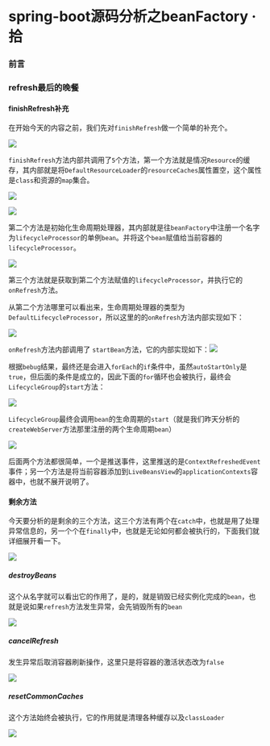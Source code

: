 # spring-boot源码分析之beanFactory · 拾

### 前言



### refresh最后的晚餐

#### finishRefresh补充

在开始今天的内容之前，我们先对`finishRefresh`做一个简单的补充个。

![](https://gitee.com/sysker/picBed/raw/master/images/image-20210912221356093.png)

`finishRefresh`方法内部共调用了`5`个方法，第一个方法就是情况`Resource`的缓存，其内部就是将`DefaultResourceLoader`的`resourceCaches`属性置空，这个属性是`class`和资源的`map`集合。

![](https://gitee.com/sysker/picBed/raw/master/20210913081232.png)

![](https://gitee.com/sysker/picBed/raw/master/20210913081312.png)

第二个方法是初始化生命周期处理器，其内部就是往`beanFactory`中注册一个名字为`lifecycleProcessor`的单例`bean`。并将这个`bean`赋值给当前容器的`lifecycleProcessor`。

![](https://gitee.com/sysker/picBed/raw/master/20210913081616.png)

第三个方法就是获取到第二个方法赋值的`lifecycleProcessor`，并执行它的`onRefresh`方法。

从第二个方法哪里可以看出来，生命周期处理器的类型为`DefaultLifecycleProcessor`，所以这里的的`onRefresh`方法内部实现如下：

![](https://gitee.com/sysker/picBed/raw/master/20210913082224.png)

`onRefresh`方法内部调用了 `startBean`方法，它的内部实现如下：![](https://gitee.com/sysker/picBed/raw/master/20210913082536.png)

根据`bebug`结果，最终还是会进入`forEach`的`if`条件中，虽然`autoStartOnly`是`true`，但后面的条件是成立的，因此下面的`for`循环也会被执行，最终会 `LifecycleGroup`的`start`方法：

![](https://gitee.com/sysker/picBed/raw/master/20210913083907.png)

`LifecycleGroup`最终会调用`bean`的生命周期的`start`（就是我们昨天分析的`createWebServer`方法那里注册的两个生命周期`bean`）

![](https://gitee.com/sysker/picBed/raw/master/20210913084142.png)

后面两个方法都很简单，一个是推送事件，这里推送的是`ContextRefreshedEvent`事件；另一个方法是将当前容器添加到`LiveBeansView`的`applicationContexts`容器中，也就不展开说明了。

#### 剩余方法

今天要分析的是剩余的三个方法，这三个方法有两个在`catch`中，也就是用了处理异常信息的，另一个个在`finally`中，也就是无论如何都会被执行的，下面我们就详细展开看一下。

![](https://gitee.com/sysker/picBed/raw/master/20210913085556.png)

##### destroyBeans

这个从名字就可以看出它的作用了，是的，就是销毁已经实例化完成的`bean`，也就是说如果`refresh`方法发生异常，会先销毁所有的`bean`

![](https://gitee.com/sysker/picBed/raw/master/20210913085400.png)

##### cancelRefresh

发生异常后取消容器刷新操作，这里只是将容器的激活状态改为`false`

![](https://gitee.com/sysker/picBed/raw/master/20210913085511.png)

##### resetCommonCaches

这个方法始终会被执行，它的作用就是清理各种缓存以及`classLoader`

![](https://gitee.com/sysker/picBed/raw/master/20210913085707.png)